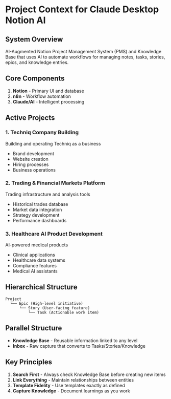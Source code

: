 # Project Context for Claude Desktop Notion AI

## System Overview
AI-Augmented Notion Project Management System (PMS) and Knowledge Base that uses AI to automate workflows for managing notes, tasks, stories, epics, and knowledge entries.

## Core Components
1. **Notion** - Primary UI and database
2. **n8n** - Workflow automation
3. **Claude/AI** - Intelligent processing

## Active Projects

### 1. Techniq Company Building
Building and operating Techniq as a business
- Brand development
- Website creation
- Hiring processes
- Business operations

### 2. Trading & Financial Markets Platform
Trading infrastructure and analysis tools
- Historical trades database
- Market data integration
- Strategy development
- Performance dashboards

### 3. Healthcare AI Product Development
AI-powered medical products
- Clinical applications
- Healthcare data systems
- Compliance features
- Medical AI assistants

## Hierarchical Structure
```
Project
  └── Epic (High-level initiative)
      └── Story (User-facing feature)
          └── Task (Actionable work item)
```

## Parallel Structure
- **Knowledge Base** - Reusable information linked to any level
- **Inbox** - Raw capture that converts to Tasks/Stories/Knowledge

## Key Principles
1. **Search First** - Always check Knowledge Base before creating new items
2. **Link Everything** - Maintain relationships between entities
3. **Template Fidelity** - Use templates exactly as defined
4. **Capture Knowledge** - Document learnings as you work